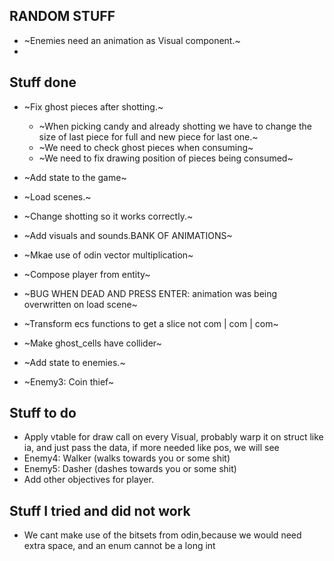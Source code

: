 ## RANDOM STUFF
-  ~Enemies need an animation as Visual component.~
-  
## Stuff done
- ~Fix ghost pieces after shotting.~
    - ~When picking candy and already shotting we have to change the size of last piece for full and new piece for last one.~
    - ~We need to check ghost pieces when consuming~
    - ~We need to fix drawing position of pieces being consumed~

- ~Add state to the game~
- ~Load scenes.~
- ~Change shotting so it works correctly.~
- ~Add visuals and sounds.BANK OF ANIMATIONS~
- ~Mkae use of odin vector multiplication~
- ~Compose player from entity~
- ~BUG WHEN DEAD AND PRESS ENTER: animation was being overwritten on load scene~

- ~Transform ecs functions to get a slice not com | com | com~
- ~Make ghost_cells have collider~
- ~Add state to enemies.~
- ~Enemy3: Coin thief~

## Stuff to do
- Apply vtable for draw call on every Visual, probably warp it on struct like ia, and just pass the data, if more needed like pos, we will see
- Enemy4: Walker (walks towards you or some shit)
- Enemy5: Dasher (dashes towards you or some shit)
- Add other objectives for player.


## Stuff I tried and did not work
- We cant make use of the bitsets from odin,because we would need extra space, and an enum cannot be a long int

